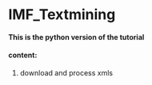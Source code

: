 # IMF_Textmining
#### This is the python version of the tutorial 
#### content:
1. download and process xmls 


